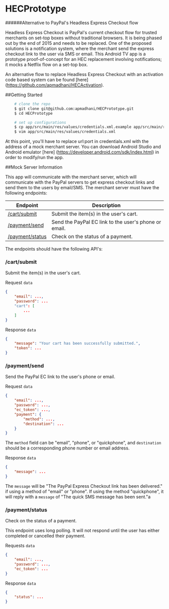# HECPrototype
######Alternative to PayPal's Headless Express Checkout flow

Headless Express Checkout is PayPal's current checkout flow for trusted merchants on set-top boxes without traditional browsers. It is being phased out by the end of 2015 and needs to be replaced. One of the proposed solutions is a notification system, where the merchant send the express checkout link to the user via SMS or email. This Android TV app is a prototype proof-of-concept for an HEC replacement involving notifications; it mocks a Netflix flow on a set-top box.

An alternative flow to replace Headless Express Checkout with an activation code based system can be found [here] (https://github.com/apmadhani/HECActivation).

##Getting Started

```bash
    # clone the repo
    $ git clone git@github.com:apmadhani/HECPrototype.git
    $ cd HECPrototype

    # set up configurations
    $ cp app/src/main/res/values/credentials.xml.example app/src/main/res/values/credentials.xml
    $ vim app/src/main/res/values/credentials.xml
```

At this point, you'll have to replace url:port in credentials.xml with the address of a mock merchant server. You can download Android Studio and Android emulator [here] (https://developer.android.com/sdk/index.html) in order to modify/run the app.

##Mock Server Information

This app will communicate with the merchant server, which will communicate with the PayPal servers to get express checkout links and send them to the users by email/SMS. The merchant server must have the following endpoints:

| Endpoint                              | Description                                           |
| ------------------------------------- | ----------------------------------------------------- |
| [/cart/submit](#cartsubmit)           | Submit the item(s) in the user's cart.                |
| [/payment/send](#paymentsend)         | Send the PayPal EC link to the user's phone or email. |
| [/payment/status](#paymentstatus)     | Check on the status of a payment.                     |

The endpoints should have the following API's:

### /cart/submit

Submit the item(s) in the user's cart.

Request `data`

```json
{
    "email": ...,
    "password": ...
    "cart": [
        ...
    ]
}
```

Response `data`

```json
{
    "message": "Your cart has been successfully submitted.",
    "token": ...
}
```

### /payment/send

Send the PayPal EC link to the user's phone or email.

Request `data`

```json
{
    "email": ...,
    "password": ...,
    "ec_token": ...,
    "payment": {
        "method": ...,
        "destination": ...
    }
}
```

The `method` field can be "email", "phone", or "quickphone", and `destination` should be a corresponding phone number or email address.

Response `data`

```json
{
    "message": ...
}
```

The `message` will be "The PayPal Express Checkout link has been delivered." if using a method of "email" or "phone". If using the method "quickphone", it will reply with a `message` of "The quick SMS message has been sent."a

### /payment/status

Check on the status of a payment.

This endpoint uses long polling. It will not respond until the user has either completed or cancelled their payment.

Requests `data`

```json
{
    "email": ...,
    "password": ...,
    "ec_token": ...
}
```

Response `data`

```json
{
    "status": ...
}
```
